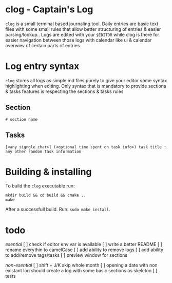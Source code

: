 # clog - Captain's Log 
`clog` is a small terminal based journaling tool. Daily entries are basic text files
with some small rules that allow better structuring of entries & easier parsing/lookup.. 
Logs are edited with your `$EDITOR` while clog is there for easier
navigation between those logs with calendar like ui & calendar overwiev of certain parts of entries

# Log entry syntax
`clog` stores all logs as simple md files purely to give your editor some syntax highlighting
when editing. Only syntax that is mandatory to provide sections & tasks features is
respecting the sections & tasks rules
## Section
`# section name`

## Tasks
`[<any signgle char>] (<optional time spent on task info>) task title : any other random task information`

# Building & installing
To build the `clog` executable run:
```
mkdir build && cd build && cmake ..
make 
```
After a successfull build. Run: `sudo make install`.

# todo
*esential*
[ ] check if editor env var is available
[ ] write a better README
[ ] rename everythin to camelCase
[ ] add ability to remove logs
[ ] add ability to add/remove tags/tasks
[ ] preview window for sections

*non-esential*
[ ] shift + J/K skip whole month
[ ] opening a date with non existant log should create a log with some basic sections as skeleton
[ ] tests

